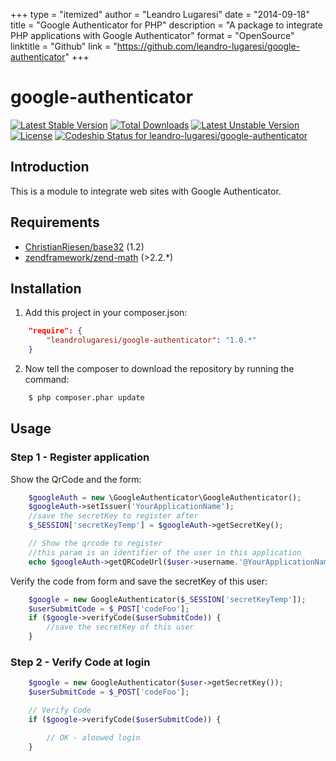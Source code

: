 +++
type = "itemized"
author = "Leandro Lugaresi"
date = "2014-09-18"
title = "Google Authenticator for PHP"
description = "A package to integrate PHP applications with Google Authenticator"
format = "OpenSource"
linktitle = "Github"
link = "https://github.com/leandro-lugaresi/google-authenticator"
+++

google-authenticator
====================

[![Latest Stable Version](https://poser.pugx.org/leandrolugaresi/google-authenticator/v/stable.svg)](https://packagist.org/packages/leandrolugaresi/google-authenticator) [![Total Downloads](https://poser.pugx.org/leandrolugaresi/google-authenticator/downloads.svg)](https://packagist.org/packages/leandrolugaresi/google-authenticator) [![Latest Unstable Version](https://poser.pugx.org/leandrolugaresi/google-authenticator/v/unstable.svg)](https://packagist.org/packages/leandrolugaresi/google-authenticator) [![License](https://poser.pugx.org/leandrolugaresi/google-authenticator/license.svg)](https://packagist.org/packages/leandrolugaresi/google-authenticator)
[ ![Codeship Status for leandro-lugaresi/google-authenticator](https://www.codeship.io/projects/c56f02e0-2489-0132-ed0d-5e8cf715c71c/status?branch=master)](https://www.codeship.io/projects/36901)

Introduction
------------

This is a module to integrate web sites with Google Authenticator.

Requirements
------------

* [ChristianRiesen/base32](https://github.com/ChristianRiesen/base32) (1.2)
* [zendframework/zend-math](https://github.com/zendframework/zf2) (>2.2.*)

Installation
------------

1. Add this project in your composer.json:

```json
    "require": {
        "leandrolugaresi/google-authenticator": "1.0.*"
    }
```

2. Now tell the composer to download the repository by running the command:

```bash
    $ php composer.phar update
```

Usage
-----

### Step 1 - Register application

Show the QrCode and the form:

```php
    $googleAuth = new \GoogleAuthenticator\GoogleAuthenticator();
    $googleAuth->setIssuer('YourApplicationName');
    //save the secretKey to register after
    $_SESSION['secretKeyTemp'] = $googleAuth->getSecretKey();

    // Show the qrcode to register
    //this param is an identifier of the user in this application
    echo $googleAuth->getQRCodeUrl($user->username.'@YourApplicationName');
```

Verify the code from form and save the secretKey of this user:

```php
    $google = new GoogleAuthenticator($_SESSION['secretKeyTemp']);
    $userSubmitCode = $_POST['codeFoo'];
    if ($google->verifyCode($userSubmitCode)) {
        //save the secretKey of this user
    }
```

### Step 2 - Verify Code at login

```PHP
    $google = new GoogleAuthenticator($user->getSecretKey());
    $userSubmitCode = $_POST['codeFoo'];

    // Verify Code
    if ($google->verifyCode($userSubmitCode)) {

        // OK - aloowed login
    }
```